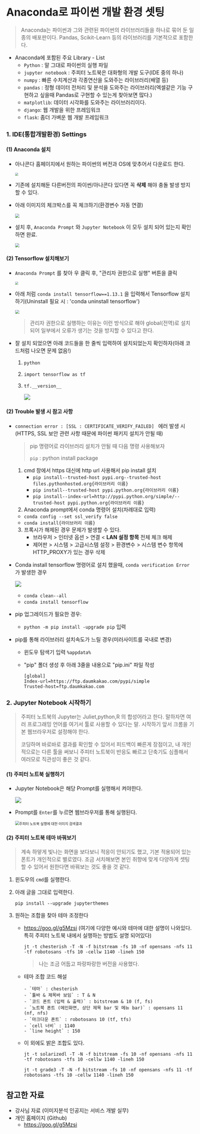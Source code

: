 # Anaconda로 파이썬 개발 환경 셋팅

> Anaconda는 파이썬과 그와 관련된 파이썬의 라이브러리들을 하나로 묶어 둔 일종의 배포판이다. Pandas, Scikit-Learn 등의 라이브러리를 기본적으로 포함한다.

- Anaconda에 포함된 주요 Library - List
  - `Python` : 말 그대로 파이썬의 실행 파일
  - `jupyter notebook` : 주피터 노트북은 대화형의 개발 도구(IDE 중의 하나)
  - `numpy` : 빠른 수치계산과 각종연산을 도와주는 라이브러리(배열 등)
  - `pandas` : 정형 데이터 전처리 및 분석을 도와주는 라이브러리(엑셀같은 기능 구현하고 싶을때 Pandas로 구현할 수 있는게 찾아보면 많다.)
  - `matplotlib`: 데이터 시각화를 도와주는 라이브러리이다.
  - `django`: 웹 개발을 위한 프레임워크
  - `flask`: 좀더 가벼운 웹 개발 프레임워크



### 1. IDE(통합개발환경) Settings

#### (1) Anaconda 설치

- 아나콘다 홈페이지에서 원하는 파이썬의 버전과 OS에 맞추어서 다운로드 한다.

  <img src="https://github.com/dannylee93/Images/blob/master/SettingAnaconda.jpg?raw=true" style="zoom:50%;" />

- 기존에 설치해둔 다른버전의 파이썬/아나콘다 있다면 꼭 **삭제** 해야 충돌 발생 방지 할 수 있다.

- 아래 이미지의 체크박스를 꼭 체크하기(환경변수 자동 연결)

  <img src="https://github.com/dannylee93/Images/blob/master/SettingAnaconda_2.jpg?raw=true" style="zoom: 67%;" />

- 설치 후, `Anaconda Prompt` 와 `Jupyter Notebook` 이 모두 설치 되어 있는지 확인하면 완료.

  <img src="https://github.com/dannylee93/Images/blob/master/SettingAnaconda_3.jpg?raw=true" style="zoom:67%;" />



#### (2) Tensorflow 설치해보기

- `Anaconda Prompt` 를 찾아 우 클릭 후, "관리자 권한으로 실행" 버튼을 클릭

  <img src="https://github.com/dannylee93/Images/blob/master/SettingAnaconda_4.jpg?raw=true" style="zoom:50%;" />

- 아래 처럼 `conda install tensorflow==1.13.1` 을 입력해서 Tensorflow 설치하기(Uninstall 필요 시 : 'conda uninstall tensorflow')

  <img src="https://github.com/dannylee93/Images/blob/master/SettingAnaconda_5.jpg?raw=true" style="zoom:67%;" />

  > 관리자 권한으로 실행하는 이유는 이런 방식으로 해야 global(전역)로 설치 되어 일부에서 오류가 생기는 것을 방지할 수 있다고 한다.

- 잘 설치 되었으면 아래 코드들을 한 줄씩 입력하여 설치되었는지 확인하자(아래 코드처럼 나오면 문제 없음!)

  1. `python`

  2. `import tensorflow as tf`

  3. `tf.__version__`

     ![](https://github.com/dannylee93/Images/blob/master/SettingAnaconda_6.jpg?raw=true)



#### (2) Trouble 발생 시 참고 사항

- `connection error : [SSL : CERTIFICATE_VERIFY_FAILED] ` 에러 발생 시(HTTPS, SSL 보안 관련 사항 때문에 파이썬 패키지 설치가 안될 때)

  > pip 명령어로 라이브러리 설치가 안될 때 다음 명령 사용해보자
  >
  > `pip` : python install package

  1. cmd 창에서 https 대신에 http url 사용해서 pip install 설치
     - `pip install--trusted-host pypi.org--trusted-host files.pythonhosted.org{라이브러리 이름}`
     - `pip install--trusted-host pypi.python.org{라이브러리 이름}`
     - `pip install--index-url=http://pypi.python.org/simple/--trusted-host pypi.python.org{라이브러리 이름}`
  2.  Anaconda prompt에서 conda 명령어 설치(차례대로 입력)
     - `conda config --set ssl_verify false`
     - `conda install{라이브러리 이름}`
  3. 프록시가 해제된 경우 문제가 발생할 수 있다.
     - 브라우저 > 인터넷 옵션 > 연결 < **LAN 설정 항목** 전체 체크 해제
     - 제어판 > 시스템 > 고급시스템 설정 > 환경변수 > 시스템 변수 항목에 HTTP_PROXY가 있는 경우 삭제

- Conda install tensorflow 명령어로 설치 했을때, `conda verification Error` 가 발생한 경우

  ![](https://github.com/dannylee93/Images/blob/master/SettingAnaconda_7.JPG?raw=true)

  - `conda clean--all`
  - `conda install tensorflow`

- pip 업그레이드가 필요한 경우:

  - `python -m pip install -upgrade pip` 입력

- pip를 통해 라이브러리 설치속도가 느릴 경우(미러사이트를 국내로 변경)

  - 윈도우 탐색기 입력 `%appdata%`

  - "pip" 폴더 생성 후 아래 3줄을 내용으로 "pip.ini" 파일 작성

    ```shell
    [global]
    Index-url=https://ftp.daumkakao.com/pypi/simple
    Trusted-host=ftp.daumkakao.com
    ```

    

### 2. Jupyter Notebook 시작하기

> 주피터 노트북의 Jupyter는 Juliet,python,R 의 합성어라고 한다. 말하자면 여러 프로그래밍 언어를 여기서 툴로 사용할 수 있다는 말. 시작하기 앞서 크롬을 기본 웹브라우저로 설정해야 한다.
>
> 코딩하며 바로바로 결과를 확인할 수 있어서 피드백이 빠른게 장점이고, 내 개인적으로는 다른 툴을 써보니 주피터 노트북이 반응도 빠르고 단축기도 심플해서  여러모로 직관성이 좋은 것 같다.

#### (1) 주피터 노트북 실행하기

- Jupyter Notebook은 해당 Prompt를 실행해서 켜야한다.

  ![](https://t1.daumcdn.net/cfile/tistory/99347C4C5A9CDCE50B)

- Prompt를 `Enter`를 누르면 웹브라우저를 통해 실행된다.

  <img src="https://dojang.io/pluginfile.php/14085/mod_page/content/7/046011_.png" alt="주피터 노트북 실행에 대한 이미지 검색결과" style="zoom:67%;" />



#### (2) 주피터 노트북 테마 바꿔보기

> 계속 하얗게 빛나는 화면을 보다보니 적응이 안되기도 했고, 기본 적용되어 있는 폰트가 개인적으로 별로였다. 조금 서치해보면 본인 취향에 맞게 다양하게 셋팅할 수 있어서 원한다면 바꿔보는 것도 좋을 것 같다.

1. 윈도우의 `cmd`를 실행한다.

2. 아래 글을 그대로 입력한다.

   ```shell
   pip install --upgrade jupyterthemes
   ```

3. 원하는 조합을 찾아 테마 조정한다

   - https://goo.gl/g5Mzsi (여기에 다양한 예시와 테마에 대한 설명이 나와있다. 특히 주피터 노트북 내에서 실행하는 방법도 설명 되어있다)

     ```shell
     jt -t chesterish -T -N -f bitstream -fs 10 -nf opensans -nfs 11 -tf robotosans -tfs 10 -cellw 1140 -lineh 150
     ```

     > 나는 조금 어둡고  파랑파랑한 버전을 사용했다.

   - 테마 조합 코드 해설

     ```shell
     - `테마` : chesterish
     - `툴바 & 제목바 보임` : T & N
     - `코드 폰트 (입력 & 출력)` : bitstream & 10 (f, fs)
     - `노트북 폰트 (메인화면, 상단 제목 bar 및 메뉴 bar)` : opensans 11 (nf, nfs)
     - `마크다운 폰트` : robotosans 10 (tf, tfs)
     - `cell 너비` : 1140
     - `line height` : 150 
     ```

   - 이 외에도 밝은 조합도 있다.

     ```shell
     jt -t solarizedl -T -N -f bitstream -fs 10 -nf opensans -nfs 11 -tf robotosans -tfs 10 -cellw 1140 -lineh 150
     ```

     ```shell
     jt -t grade3 -T -N -f bitstream -fs 10 -nf opensans -nfs 11 -tf robotosans -tfs 10 -cellw 1140 -lineh 150
     ```

     

##  참고한 자료

- 강사님 자료 (이미지분석 인공지는 서비스 개발 실무)
- 개인 홈페이지 (Github)
  * https://goo.gl/g5Mzsi 